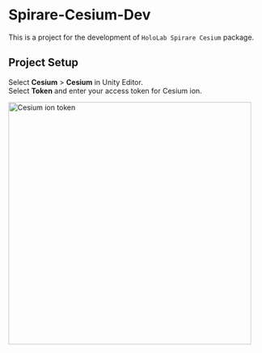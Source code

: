 # Spirare-Cesium-Dev
This is a project for the development of `HoloLab Spirare Cesium` package.

## Project Setup
Select **Cesium** > **Cesium** in Unity Editor.  
Select **Token** and enter your access token for Cesium ion.

<img width="480" alt="Cesium ion token" src="https://user-images.githubusercontent.com/4415085/230542155-3748e190-97dd-4b94-b641-c3fc566400c3.png">